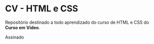 # CV - HTML e CSS
 Repositório destinado a todo aprendizado do curso de HTML e CSS do **Curso em Vídeo**.

Assinado
